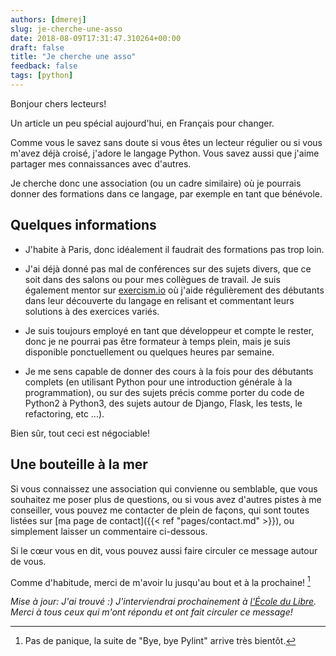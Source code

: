 ```yaml
---
authors: [dmerej]
slug: je-cherche-une-asso
date: 2018-08-09T17:31:47.310264+00:00
draft: false
title: "Je cherche une asso"
feedback: false
tags: [python]
---
```


Bonjour chers lecteurs!

Un article un peu spécial aujourd'hui, en Français pour changer.

Comme vous le savez sans doute si vous êtes un lecteur régulier ou si vous m'avez déjà croisé, j'adore le langage Python. Vous savez aussi que j'aime partager mes connaissances avec d'autres.

Je cherche donc une association (ou un cadre similaire) où je pourrais donner des formations dans ce langage, par exemple en tant que bénévole.

## Quelques informations

* J'habite à Paris, donc idéalement il faudrait des formations pas trop loin.

* J'ai déjà donné pas mal de conférences sur des sujets divers, que ce soit dans des salons ou pour mes collègues de travail. Je suis également mentor sur [exercism.io](https://exercism.io/) où j'aide régulièrement des débutants dans leur découverte du langage en relisant et commentant leurs solutions à des exercices variés.

* Je suis toujours employé en tant que développeur et compte le rester, donc je ne pourrai pas être formateur à temps plein, mais je suis disponible ponctuellement ou quelques heures par semaine.

* Je me sens capable de donner des cours à la fois pour des débutants complets (en utilisant Python pour une introduction générale à la programmation), ou sur des sujets précis comme porter du code de Python2 à Python3, des sujets autour de Django, Flask, les tests, le refactoring, etc ...).

Bien sûr, tout ceci est négociable!

## Une bouteille à la mer


Si vous connaissez une association qui convienne ou semblable, que vous souhaitez me poser plus de questions, ou si vous avez d'autres pistes à me conseiller, vous pouvez me contacter de plein de façons, qui sont toutes listées sur [ma page de contact]({{< ref "pages/contact.md" >}}), ou simplement laisser un commentaire ci-dessous.

Si le cœur vous en dit, vous pouvez aussi faire circuler ce message autour de vous.

Comme d'habitude, merci de m'avoir lu jusqu'au bout et à la prochaine! [^1]

[^1]: Pas de panique, la suite de "Bye, bye Pylint" arrive très bientôt.

*Mise à jour: J'ai trouvé :) J'interviendrai prochainement à [l'École du Libre](https://www.e2li.org/). Merci à tous ceux qui m'ont répondu et ont fait circuler ce message!*
